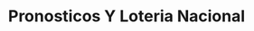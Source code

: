 ---
title: "Pronosticos Y Loteria Nacional"
url: /toluca-de-lerdo/pronosticos-y-loteria-nacional/
shop: lotería
---